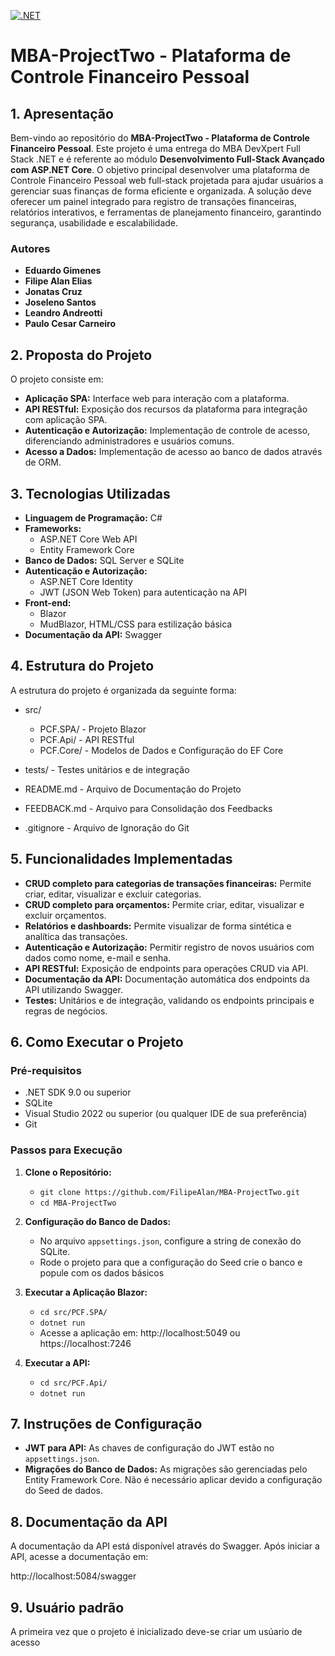 [![.NET](https://github.com/FilipeAlan/MBA-ProjectTwo/actions/workflows/dotnet.yml/badge.svg)](https://github.com/FilipeAlan/MBA-ProjectTwo/actions/workflows/dotnet.yml)

# **MBA-ProjectTwo - Plataforma de Controle Financeiro Pessoal**

## **1. Apresentação**

Bem-vindo ao repositório do **MBA-ProjectTwo - Plataforma de Controle Financeiro Pessoal**. Este projeto é uma entrega do MBA DevXpert Full Stack .NET e é referente ao módulo **Desenvolvimento Full-Stack Avançado com
ASP.NET Core**.
O objetivo principal desenvolver uma plataforma de Controle Financeiro Pessoal web full-stack
projetada para ajudar usuários a gerenciar suas finanças de forma eficiente e organizada. A solução deve oferecer um painel integrado para registro de transações financeiras, relatórios interativos, e ferramentas de planejamento
financeiro, garantindo segurança, usabilidade e escalabilidade.

### **Autores**
- **Eduardo Gimenes**
- **Filipe Alan Elias**
- **Jonatas Cruz**
- **Joseleno Santos** 
- **Leandro Andreotti** 
- **Paulo Cesar Carneiro**


## **2. Proposta do Projeto**

O projeto consiste em:

- **Aplicação SPA:** Interface web para interação com a plataforma.
- **API RESTful:** Exposição dos recursos da plataforma para integração com aplicação SPA.
- **Autenticação e Autorização:** Implementação de controle de acesso, diferenciando administradores e usuários comuns.
- **Acesso a Dados:** Implementação de acesso ao banco de dados através de ORM.

## **3. Tecnologias Utilizadas**

- **Linguagem de Programação:** C#
- **Frameworks:**
  - ASP.NET Core Web API
  - Entity Framework Core
- **Banco de Dados:** SQL Server e SQLite
- **Autenticação e Autorização:**
  - ASP.NET Core Identity
  - JWT (JSON Web Token) para autenticação na API
- **Front-end:**
  - Blazor
  - MudBlazor, HTML/CSS para estilização básica
- **Documentação da API:** Swagger

## **4. Estrutura do Projeto**

A estrutura do projeto é organizada da seguinte forma:


- src/
  - PCF.SPA/ - Projeto Blazor
  - PCF.Api/ - API RESTful
  - PCF.Core/ - Modelos de Dados e Configuração do EF Core
- tests/ - Testes unitários e de integração
     
- README.md - Arquivo de Documentação do Projeto
- FEEDBACK.md - Arquivo para Consolidação dos Feedbacks
- .gitignore - Arquivo de Ignoração do Git

## **5. Funcionalidades Implementadas**

- **CRUD completo para categorias de transações financeiras:** Permite criar, editar, visualizar e excluir categorias.
- **CRUD completo para orçamentos:** Permite criar, editar, visualizar e excluir orçamentos.
- **Relatórios e dashboards:** Permite visualizar de forma sintética e analítica das transações. 
- **Autenticação e Autorização:** Permitir registro de novos usuários com dados como nome, e-mail e senha.
- **API RESTful:** Exposição de endpoints para operações CRUD via API.
- **Documentação da API:** Documentação automática dos endpoints da API utilizando Swagger.
- **Testes:** Unitários e de integração, validando os endpoints principais e regras de negócios.

## **6. Como Executar o Projeto**

### **Pré-requisitos**

- .NET SDK 9.0 ou superior
- SQLite
- Visual Studio 2022 ou superior (ou qualquer IDE de sua preferência)
- Git

### **Passos para Execução**

1. **Clone o Repositório:**
   - `git clone https://github.com/FilipeAlan/MBA-ProjectTwo.git`
   - `cd MBA-ProjectTwo`

2. **Configuração do Banco de Dados:**
   - No arquivo `appsettings.json`, configure a string de conexão do SQLite.
   - Rode o projeto para que a configuração do Seed crie o banco e popule com os dados básicos

3. **Executar a Aplicação Blazor:**
   - `cd src/PCF.SPA/`
   - `dotnet run`
   - Acesse a aplicação em: http://localhost:5049 ou https://localhost:7246

4. **Executar a API:**
   - `cd src/PCF.Api/`
   - `dotnet run`

## **7. Instruções de Configuração**

- **JWT para API:** As chaves de configuração do JWT estão no `appsettings.json`.
- **Migrações do Banco de Dados:** As migrações são gerenciadas pelo Entity Framework Core. Não é necessário aplicar devido a configuração do Seed de dados.

## **8. Documentação da API**

A documentação da API está disponível através do Swagger. Após iniciar a API, acesse a documentação em:

http://localhost:5084/swagger

## **9. Usuário padrão**

A primeira vez que o projeto é inicializado deve-se criar um usúario de acesso

